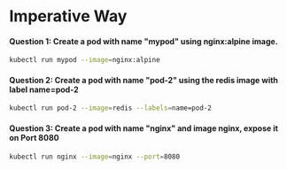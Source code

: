 # Imperative Way

#### Question 1: Create a pod with name "mypod" using nginx:alpine image.

```sh
kubectl run mypod --image=nginx:alpine
```

#### Question 2: Create a pod with name "pod-2" using the redis image with label name=pod-2

```sh
kubectl run pod-2 --image=redis --labels=name=pod-2
```

#### Question 3: Create a pod with name "nginx" and image nginx, expose it on Port 8080

```sh
kubectl run nginx --image=nginx --port=8080
```

